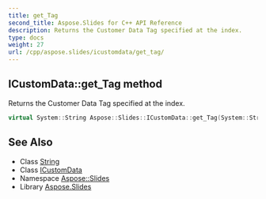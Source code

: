 ```yaml
---
title: get_Tag
second_title: Aspose.Slides for C++ API Reference
description: Returns the Customer Data Tag specified at the index.
type: docs
weight: 27
url: /cpp/aspose.slides/icustomdata/get_tag/
---
```

## ICustomData::get_Tag method


Returns the Customer Data Tag specified at the index.

```cpp
virtual System::String Aspose::Slides::ICustomData::get_Tag(System::String name)=0
```

## See Also

* Class [String](../../../system/string/)
* Class [ICustomData](../)
* Namespace [Aspose::Slides](../../)
* Library [Aspose.Slides](../../../)
